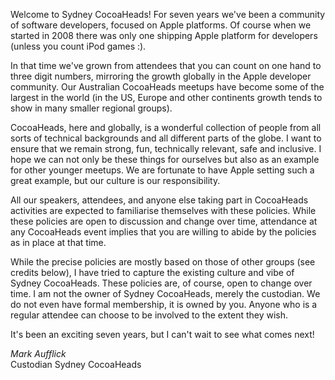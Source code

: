 Welcome to Sydney CocoaHeads! For seven years we've been a community
of software developers, focused on Apple platforms. Of course when we
started in 2008 there was only one shipping Apple platform for
developers (unless you count iPod games :).

In that time we've grown from attendees that you can count on one hand
to three digit numbers, mirroring the growth globally in the Apple
developer community. Our Australian CocoaHeads meetups have become
some of the largest in the world (in the US, Europe and other
continents growth tends to show in many smaller regional groups).

CocoaHeads, here and globally, is a wonderful collection of people
from all sorts of technical backgrounds and all different parts of the
globe. I want to ensure that we remain strong, fun, technically
relevant, safe and inclusive. I hope we can not only be these things
for ourselves but also as an example for other younger meetups. We are
fortunate to have Apple setting such a great example, but our culture
is our responsibility.

All our speakers, attendees, and anyone else taking part in CocoaHeads
activities are expected to familiarise themselves with these
policies. While these policies are open to discussion and change over
time, attendance at any CocoaHeads event implies that you are willing
to abide by the policies as in place at that time.

While the precise policies are mostly based on those of other groups
(see credits below), I have tried to capture the existing culture and
vibe of Sydney CocoaHeads. These policies are, of course, open to
change over time. I am not the owner of Sydney CocoaHeads, merely the
custodian. We do not even have formal membership, it is owned by
you. Anyone who is a regular attendee can choose to be involved to the
extent they wish.

It's been an exciting seven years, but I can't wait to see what
comes next!

_Mark Aufflick_<br>
Custodian Sydney CocoaHeads

